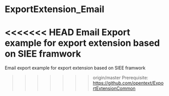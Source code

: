 # ExportExtension_Email
<<<<<<< HEAD
Email Export example for export extension based on SIEE framwork<br>
=======
Email export example for export extension based on SIEE framwork<br>
>>>>>>> origin/master
Prerequisite: https://github.com/opentext/ExportExtensionCommon
